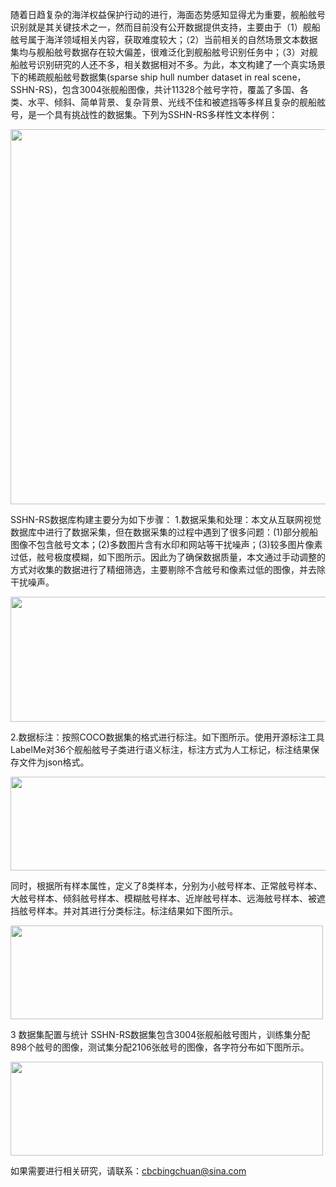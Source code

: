 随着日趋复杂的海洋权益保护行动的进行，海面态势感知显得尤为重要，舰船舷号识别就是其关键技术之一，然而目前没有公开数据提供支持，主要由于（1）舰船舷号属于海洋领域相关内容，获取难度较大；（2）当前相关的自然场景文本数据集均与舰船舷号数据存在较大偏差，很难泛化到舰船舷号识别任务中；（3）对舰船舷号识别研究的人还不多，相关数据相对不多。为此，本文构建了一个真实场景下的稀疏舰船舷号数据集(sparse ship hull number dataset in real scene，SSHN-RS)，包含3004张舰船图像，共计11328个舷号字符，覆盖了多国、各类、水平、倾斜、简单背景、复杂背景、光线不佳和被遮挡等多样且复杂的舰船舷号，是一个具有挑战性的数据集。下列为SSHN-RS多样性文本样例：

<img src="https://github.com/Bingchuan897/SSHN-RS/blob/main/Dataset/%E5%A4%9A%E6%A0%B7%E6%80%A7.png" width="800" height="600">

SSHN-RS数据库构建主要分为如下步骤：
1.数据采集和处理：本文从互联网视觉数据库中进行了数据采集，但在数据采集的过程中遇到了很多问题：(1)部分舰船图像不包含舷号文本；(2)多数图片含有水印和网站等干扰噪声；(3)较多图片像素过低，舷号极度模糊，如下图所示。因此为了确保数据质量，本文通过手动调整的方式对收集的数据进行了精细筛选，主要剔除不含舷号和像素过低的图像，并去除干扰噪声。

<img src="https://github.com/Bingchuan897/SSHN-RS/blob/main/Dataset/%E9%87%87%E9%9B%86%E9%97%AE%E9%A2%98%E5%9B%BE%E7%89%87.png" width="800" height="200">

2.数据标注：按照COCO数据集的格式进行标注。如下图所示。使用开源标注工具LabelMe对36个舰船舷号子类进行语义标注，标注方式为人工标记，标注结果保存文件为json格式。

<img src="https://github.com/Bingchuan897/SSHN-RS/blob/main/Dataset/%E6%A0%87%E6%B3%A8%E6%B5%81%E7%A8%8B.png" width="800" height="150">

同时，根据所有样本属性，定义了8类样本，分别为小舷号样本、正常舷号样本、大舷号样本、倾斜舷号样本、模糊舷号样本、近岸舷号样本、远海舷号样本、被遮挡舷号样本。并对其进行分类标注。标注结果如下图所示。

<img src="https://github.com/Bingchuan897/SSHN-RS/blob/main/Dataset/%E6%A0%87%E6%B3%A8%E6%A0%B7%E4%BE%8B.png" width="500" height="150">

3 数据集配置与统计
SSHN-RS数据集包含3004张舰船舷号图片，训练集分配898个舷号的图像，测试集分配2106张舷号的图像，各字符分布如下图所示。

<img src="https://github.com/Bingchuan897/SSHN-RS/blob/main/Dataset/%E5%AD%97%E7%AC%A6%E7%BB%9F%E8%AE%A1.png" width="500" height="150">




如果需要进行相关研究，请联系：cbcbingchuan@sina.com




